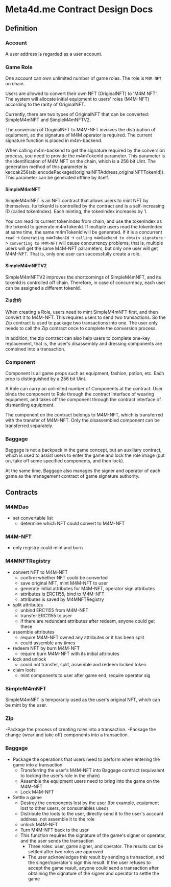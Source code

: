 # Meta4d.me Contract Design Docs

## Definition

### Account

A user address is regarded as a user account.

### Game Role

One account can own unlimited number of game roles. The role is `M4M NFT` on chain.

Users are allowed to convert their own NFT (OriginalNFT) to 'M4M NFT'. The system will allocate initial equipment to
users' roles (M4M-NFT) according to the rarity of OriginalNFT.

Currently, there are two types of OriginalNFT that can be converted: SimpleM4mNFT and SimpleM4mNFTV2.

The conversion of OriginalNFT to M4M-NFT involves the distribution of equipment, so the signature of M4M operator is
required. The current signature function is placed in m4m-backend.

When calling m4m-backend to get the signature required by the conversion process, you need to provide the m4mTokenId
parameter. This parameter is the identification of M4M NFT on the chain, which is a 256 bit Uint. The generation method
of this parameter is keccak256(abi.encodePackaged(originalNFTAddress,originalNFTTokenId)). This parameter can be
generated offline by itself.

#### SimpleM4mNFT

SimpleM4mNFT is an NFT contract that allows users to mint NFT by themselves. Its tokenId is controlled by the contract
and is a self-increasing ID (called tokenIndex). Each minting, the tokenIndex increases by 1.

You can read its current tokenIndex from chain, and use the tokenIndex as the tokenId to generate m4mTokenId. If
multiple users read the tokenIndex at same time, the same m4mTokenId will be generated. If it is a concurrent `read` ->
`Generating m4mTokenId` -> `calling m4mBackend to obtain signature` -> `converting to M4M-NFT` will cause concurrency
problems, that is, multiple users will get the same M4M-NFT parameters, but only one user will get M4M-NFT. That is,
only one user can successfully create a role.

#### SimpleM4mNFTV2

SimpleM4mNFTV2 improves the shortcomings of SimpleM4mNFT, and its tokenId is controlled off chain. Therefore, in case of
concurrency, each user can be assigned a different tokenId.

#### Zip合约

When creating a Role, users need to mint SimpleM4mNFT first, and then convert it to M4M-NFT. This requires users to send
two transactions. So the Zip contract is used to package two transactions into one. The user only needs to call the Zip
contract once to complete the conversion process.

In addition, the zip contract can also help users to complete one-key replacement, that is, the user's disassembly and
dressing components are combined into a transaction.

### Component

Component is all game props such as equipment, fashion, potion, etc. Each prop is distinguished by a 256 bit Uint.

A Role can carry an unlimited number of Components at the contract. User binds the component to Role through the
contract interface of wearing equipment, and takes off the component through the contract interface of dismantling
equipment.

The component on the contract belongs to M4M-NFT, which is transferred with the transfer of M4M-NFT. Only the
disassembled component can be transferred separately.

### Baggage

Baggage is not a backpack in the game concept, but an auxiliary contract, which is used to assist users to enter the
game and lock the role image (put on, take off some specified components, and then lock).

At the same time, Baggage also manages the signer and operator of each game as the management contract of game signature
authority.

## Contracts

### M4MDao

- set convertable list
    - determine which NFT could convert to M4M-NFT

### M4M-NFT

- only registry could mint and burn

### M4MNFTRegistry

- convert NFT to M4M-NFT
    - confirm whether NFT could be converted
    - save original NFT, mint M4M-NFT to user
    - generate initial attributes for M4M-NFT, operator sign attributes
    - attributes is ERC1155, bind to M4M-NFT
    - attributes is saved by M4MNFTRegistry
- split attributes
    - unbind ERC1155 from M4M-NFT
    - transfer ERC1155 to user
    - if there are redundant attributes after redeem, anyone could get these
- assemble attributes
    - require M4M-NFT owned any attributes or it has been split
    - could assemble any times
- redeem NFT by burn M4M-NFT
    - require burn M4M-NFT with its initial attributes
- lock and unlock
    - could not transfer, split, assemble and redeem locked token
- claim loots
    - mint components to user after game end, require operator sig

### SimpleM4mNFT

SimpleM4mNFT is temporarily used as the user's original NFT, which can be mint by the user.

### Zip

-Package the process of creating roles into a transaction.
-Package the change (wear and take off) components into a transaction.

### Baggage

- Package the operations that users need to perform when entering the game into a transaction
    - Transferring the user's M4M-NFT into Baggage contract (equivalent to locking the user's role in the chain)
    - Assemble the equipment users need to bring into the game on the M4M-NFT
    - Lock M4M-NFT
- Settle a game
    - Destroy the components lost by the user (for example, equipment lost to other users, or consumables used)
    - Distribute the loots to the user, directly send it to the user's account address, not assemble it to the role
    - unlock M4M-NFT
    - Turn M4M-NFT back to the user
    - This function requires the signature of the game's signer or operator, and the user sends the transaction
        - Three roles: user, game signer, and operator. The results can be settled after two roles are approved
        - The user acknowledges this result by sending a transaction, and the singer/operator's sign this result. If
          the user refuses to accept the game result, anyone could send a transaction after obtaining the signature of
          the signer and operator to settle the game
